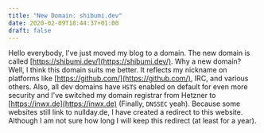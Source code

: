 ```yaml
---
title: "New Domain: shibumi.dev"
date: 2020-02-09T18:44:37+01:00
draft: false
---
```


Hello everybody,
I've just moved my blog to a domain. The new domain is called
[https://shibumi.dev/](https://shibumi.dev/).  Why a new domain? Well, I think
this domain suits me better. It reflects my nickname on platforms like
[https://github.com/](https://github.com/), IRC, and various others. Also, all
dev domains have `HSTS` enabled on default for even more security and I've
switched my domain registrar from Hetzner to
[https://inwx.de](https://inwx.de) (Finally, `DNSSEC` yeah). Because some
websites still link to nullday.de, I have created a redirect to this website.
Although I am not sure how long I will keep this redirect (at least for a
year).
